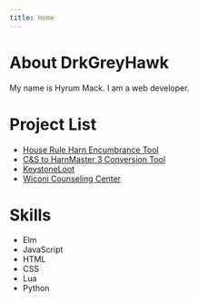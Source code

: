 ```yaml
---
title: Home
---
```

# About DrkGreyHawk

My name is Hyrum Mack. I am a web developer.

# Project List

* [House Rule Harn Encumbrance Tool](/encumbrance-tool)
* [C&S to HarnMaster 3 Conversion Tool](/cands-to-hm3)
* [KeystoneLoot](https://www.curseforge.com/wow/addons/keystone-loot)
* [Wiconi Counseling Center](https://wiconicc.com)

# Skills

* Elm
* JavaScript
* HTML
* CSS
* Lua
* Python

